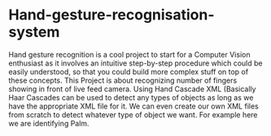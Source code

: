 # Hand-gesture-recognisation-system
Hand gesture recognition is a cool project to start for a Computer Vision enthusiast as it involves an intuitive step-by-step procedure which could be easily understood, so that you could build more complex stuff on top of these concepts. This Project is about recognizing number of fingers showing in front of live feed camera. Using Hand Cascade XML (Basically Haar Cascades can be used to detect any types of objects as long as we have the appropriate XML file for it. We can even create our own XML files from scratch to detect whatever type of object we want. For example here we are identifying Palm. 

